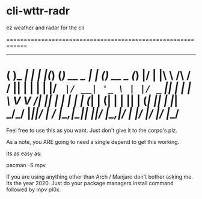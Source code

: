 # cli-wttr-radr
ez weather and radar for the cli 

============================================================
 _ ___          _ ___  _     _            _      _        _ 
( )_ _|_      _| |_ _|(_)   (_) __ _  ___| |__  (_) __ _ (_)
|/ | |\ \ /\ / / || | | |   | |/ _` |/ __| '_ \ | |/ _` || |
   | | \ V  V /| || | | |   | | (_| | (__| | | || | (_| || |
  |___| \_/\_/ |_|___|/ |  _/ |\__,_|\___|_| |_|/ |\__,_|/ |
                    |__/  |__/                |__/     |__/ 
============================================================

Feel free to use this as you want. Just don't give it to the corpo's plz. 

As a note, you ARE going to need a single depend to get this working.

Its as easy as:

pacman -S mpv

If you are using anything other than Arch / Manjaro don't bother asking me. Its the year 2020. Just do your package managers install command followed by mpv pl0x.
